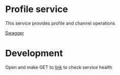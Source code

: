 # Profile service
This service provides profile and channel operations 

[Swagger](http://profile.api.enviloup.localhost/docs)

# Development
Open and make GET to [link](http://profile.api.enviloup.localhost/health-check) to check service health